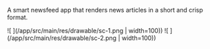 A smart newsfeed app that renders news articles in a short and crisp format.

![ ](/app/src/main/res/drawable/sc-1.png | width=100)) ![ ](/app/src/main/res/drawable/sc-2.png | width=100))
